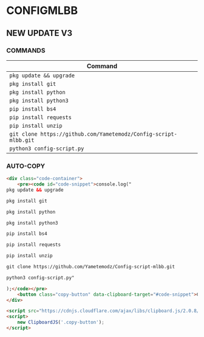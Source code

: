 # CONFIGMLBB

## NEW UPDATE V3

### COMMANDS

| Command                                                       |
|---------------------------------------------------------------|
| `pkg update && upgrade`                                       |
| `pkg install git`                                             |
| `pkg install python`                                          |
| `pkg install python3`                                         |
| `pip install bs4`                                             |
| `pip install requests`                                        |
| `pip install unzip`                                           |
| `git clone https://github.com/Yametemodz/Config-script-mlbb.git` |
| `python3 config-script.py`                                    |

### AUTO-COPY

```html
<div class="code-container">
    <pre><code id="code-snippet">console.log("
pkg update && upgrade

pkg install git

pkg install python 

pkg install python3 

pip install bs4

pip install requests

pip install unzip

git clone https://github.com/Yametemodz/Config-script-mlbb.git

python3 config-script.py"

);</code></pre>
    <button class="copy-button" data-clipboard-target="#code-snippet">Copy</button>
</div>

<script src="https://cdnjs.cloudflare.com/ajax/libs/clipboard.js/2.0.8/clipboard.min.js"></script>
<script>
    new ClipboardJS('.copy-button');
</script>
